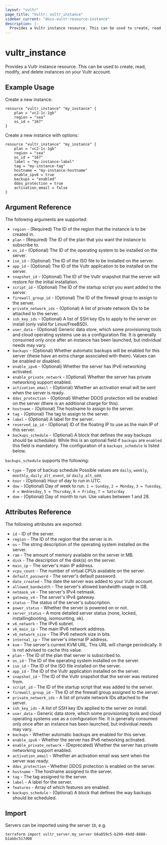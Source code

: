 ```yaml
---
layout: "vultr"
page_title: "Vultr: vultr_instance"
sidebar_current: "docs-vultr-resource-instance"
description: |-
  Provides a Vultr instance resource. This can be used to create, read, modify, and delete instances on your Vultr account.
---
```


# vultr_instance

Provides a Vultr instance resource. This can be used to create, read, modify, and delete instances on your Vultr account.

## Example Usage

Create a new instance:

```hcl
resource "vultr_instance" "my_instance" {
	plan = "vc2-1c-1gb"
	region = "sea"
	os_id = "167"
}
```

Create a new instance with options:

```hcl
resource "vultr_instance" "my_instance" {
	plan = "vc2-1c-1gb"
	region = "sea"
	os_id = "167"
	label = "my-instance-label"
	tag = "my-instance-tag"
	hostname = "my-instance-hostname"
	enable_ipv6 = true
	backups = "enabled"
	ddos_protection = true
	activation_email = false
}
```

## Argument Reference

The following arguments are supported:

* `region` - (Required) The ID of the region that the instance is to be created in.
* `plan` - (Required) The ID of the plan that you want the instance to subscribe to.
* `os_id` - (Optional) The ID of the operating system to be installed on the server.
* `iso_id` - (Optional) The ID of the ISO file to be installed on the server.
* `app_id` - (Optional) The ID of the Vultr application to be installed on the server.
* `snapshot_id` - (Optional) The ID of the Vultr snapshot that the server will restore for the initial installation. 
* `script_id` - (Optional) The ID of the startup script you want added to the server.
* `firewall_group_id` - (Optional) The ID of the firewall group to assign to the server.
* `private_network_ids` - (Optional) A list of private network IDs to be attached to the server.
* `ssh_key_ids` - (Optional) A list of SSH key IDs to apply to the server on install (only valid for Linux/FreeBSD).
* `user_data` - (Optional) Generic data store, which some provisioning tools and cloud operating systems use as a configuration file. It is generally consumed only once after an instance has been launched, but individual needs may vary.
* `backups` - (Optional) Whether automatic backups will be enabled for this server (these have an extra charge associated with them). Values can be enabled or disabled.
* `enable_ipv6` - (Optional) Whether the server has IPv6 networking activated.
* `enable_private_network` - (Optional) Whether the server has private networking support enabled.
* `activation_email` - (Optional) Whether an activation email will be sent when the server is ready.
* `ddos_protection` - (Optional) Whether DDOS protection will be enabled on the server (there is an additional charge for this).
* `hostname` - (Optional) The hostname to assign to the server.
* `tag` - (Optional) The tag to assign to the server.
* `label` - (Optional) A label for the server.
* `reserved_ip_id` - (Optional) ID of the floating IP to use as the main IP of this server.
* `backups_schedule` - (Optional) A block that defines the way backups should be scheduled. While this is an optional field if `backups` are `enabled` this field is mandatory. The configuration of a `backups_schedule` is listed below.

`backups_schedule` supports the following:

* `type` - Type of backup schedule Possible values are `daily`, `weekly`, `monthly`, `daily_alt_event`, or `daily_alt_odd`.
* `hour` - (Optional) Hour of day to run in UTC.
* `dow` - (Optional) Day of week to run. `1 = Sunday`, `2 = Monday`, `3 = Tuesday`, `4 = Wednesday`, `5 = Thursday`, `6 = Friday`, `7 = Saturday`
* `dom` - (Optional) Day of month to run. Use values between 1 and 28.

## Attributes Reference

The following attributes are exported:

* `id` - ID of the server.
* `region` - The ID of the region that the server is in.
* `os` - The string description of the operating system installed on the server.
* `ram` - The amount of memory available on the server in MB.
* `disk` - The description of the disk(s) on the server.
* `main_ip` - The server's main IP address.
* `vcpu_count` - The number of virtual CPUs available on the server.
* `default_password` - The server's default password.
* `date_created` - The date the server was added to your Vultr account.
* `allowed_bandwidth` - The server's allowed bandwidth usage in GB.
* `netmask_v4` - The server's IPv4 netmask.
* `gateway_v4` - The server's IPv4 gateway.
* `status` - The status of the server's subscription.
* `power_status` - Whether the server is powered on or not.
* `server_status` - A more detailed server status (none, locked, installingbooting, isomounting, ok).
* `v6_network` - The IPv6 subnet.
* `v6_main_ip` - The main IPv6 network address.
* `v6_network_size` - The IPv6 network size in bits.
* `internal_ip` - The server's internal IP address.
* `kvm` - The server's current KVM URL. This URL will change periodically. It is not advised to cache this value.
* `plan` - The ID of the plan that server is subscribed to.
* `os_id` - The ID of the operating system installed on the server.
* `iso_id` - The ID of the ISO file installed on the server.
* `app_id` - The ID of the Vultr application installed on the server.
* `snapshot_id` - The ID of the Vultr snapshot that the server was restored from.
* `script_id` - The ID of the startup script that was added to the server.
* `firewall_group_id` - The ID of the firewall group assigned to the server.
* `private_network_ids` - A list of private network IDs attached to the server.
* `ssh_key_ids` - A list of SSH key IDs applied to the server on install.
* `user_data` - Generic data store, which some provisioning tools and cloud operating systems use as a configuration file. It is generally consumed only once after an instance has been launched, but individual needs may vary.
* `backups` - Whether automatic backups are enabled for this server.
* `enable_ipv6` - Whether the server has IPv6 networking activated.
* `enable_private_network` - (Deprecated) Whether the server has private networking support enabled.
* `activation_email` - Whether an activation email was sent when the server was ready.
* `ddos_protection` - Whether DDOS protection is enabled on the server.
* `hostname` - The hostname assigned to the server.
* `tag` - The tag assigned to the server.
* `label` - A label for the server.
* `features` - Array of which features are enabled.
* `backups_schedule` - (Optional) A block that defines the way backups should be scheduled.


## Import

Servers can be imported using the server `ID`, e.g.

```
terraform import vultr_server.my_server b6a859c5-b299-49dd-8888-b1abbc517d08
```
